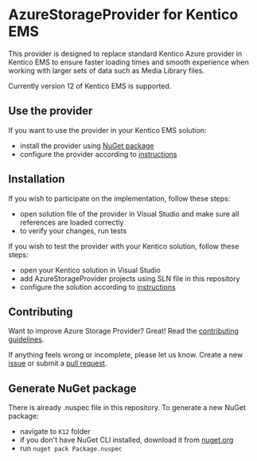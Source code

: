 # AzureStorageProvider for Kentico EMS

This provider is designed to replace standard Kentico Azure provider in Kentico EMS to ensure faster loading times and smooth experience when working with larger sets of data such as Media Library files.

Currently version 12 of Kentico EMS is supported.

## Use the provider

If you want to use the provider in your Kentico EMS solution:

- install the provider using [NuGet package](https://github.com/Kentico/AzureStorageProvider/blob/master/k12/KenticoAzureStorageProvider.12.0.0.nupkg)
- configure the provider according to [instructions](https://github.com/Kentico/AzureStorageProvider/blob/master/INSTRUCTIONS.md)

## Installation

If you wish to participate on the implementation, follow these steps:

- open solution file of the provider in Visual Studio and make sure all references are loaded correctly
- to verify your changes, run tests

If you wish to test the provider with your Kentico solution, follow these steps:

- open your Kentico solution in Visual Studio
- add AzureStorageProvider projects using SLN file in this repository
- configure the solution according to [instructions](https://github.com/Kentico/AzureStorageProvider/blob/master/INSTRUCTIONS.md)

## Contributing

Want to improve Azure Storage Provider? Great! Read the [contributing guidelines](https://github.com/Kentico/AzureStorageProvider/blob/master/CONTRIBUTING.md).

If anything feels wrong or incomplete, please let us know. Create a new [issue](https://github.com/Kentico/AzureStorageProvider/issues/new) or submit a [pull request](https://help.github.com/articles/using-pull-requests/).

## Generate NuGet package

There is already .nuspec file in this repository. To generate a new NuGet package:

- navigate to `K12` folder
- if you don't have NuGet CLI installed, download it from [nuget.org](https://nuget.org/downloads)
- run `nuget pack Package.nuspec`
